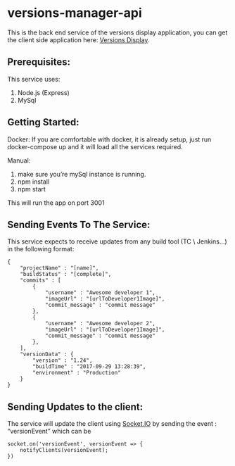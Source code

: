 <h1 id="versions-manager-api"><strong>versions-manager-api</strong></h1>
<p>This is the back end service of the versions display application, you can get the client side application here: <a href="https://github.com/yonatankr/versions-display">Versions Display</a>.</p>
<h2 id="prerequisites"><strong>Prerequisites:</strong></h2>
<p>This service uses:</p>
<ol>
<li>Node.js (Express)</li>
<li>MySql</li>
</ol>
<h2 id="getting-started"><strong>Getting Started:</strong></h2>
<p>Docker: If you are comfortable with docker, it is already setup, just run docker-compose up and it will load all the services required.</p>
<p>Manual:</p>
<ol>
<li>make sure you’re mySql instance is running.</li>
<li>npm install</li>
<li>npm start</li>
</ol>
<p>This will run the app on port 3001</p>
<h2 id="sending-events-to-the-service"><strong>Sending Events To The Service:</strong></h2>
<p>This service expects to receive updates from any build tool (TC \ Jenkins…) in the following format:</p>
<pre><code>{
	"projectName" : "[name]",
	"buildStatus" : "[complete]", 
	"commits" : [
        {
			"username" : "Awesome developer 1",
            "imageUrl" : "[urlToDeveloper1Image]",
			"commit_message" : "commit message"
		},
		{
			"username" : "Awesome developer 2",
            "imageUrl" : "[urlToDeveloper1Image]",
			"commit_message" : "commit message"
		},
	],
	"versionData" : {
		"version" : "1.24",
		"buildTime" : "2017-09-29 13:28:39",
		"environment" : "Production"
	}
}
</code></pre>
<h2 id="sending-updates-to-the-client">Sending Updates to the client:</h2>
<p>The service will update the client using <a href="http://Socket.IO">Socket.IO</a> by sending the event : “versionEvent” which can be</p>
<pre><code>socket.on('versionEvent', versionEvent =&gt; {
    notifyClients(versionEvent);
})
</code></pre>

